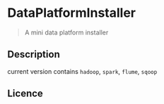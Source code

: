 DataPlatformInstaller
=======

> A mini data platform installer

## Description

current version contains `hadoop`, `spark`, `flume`, `sqoop`

## Licence